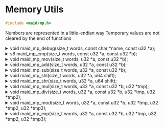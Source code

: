 <!---
 *  This file is part of libmaid
 *
 *  Libmaid is free software; you can redistribute it and/or
 *  modify it under the terms of the GNU Lesser General Public
 *  License as published by the Free Software Foundation; either
 *  version 2.1 of the License, or (at your option) any later version.
 *
 *  Libmaid is distributed in the hope that it will be useful,
 *  but WITHOUT ANY WARRANTY; without even the implied warranty of
 *  MERCHANTABILITY or FITNESS FOR A PARTICULAR PURPOSE.
 *  See the GNU Lesser General Public License for more details.
 *
 *  You should have received a copy of the GNU Lesser General Public
 *  License along with libmaid; if not, see <https://www.gnu.org/licenses/>.
--->

# Memory Utils

```c
#include <maid/mp.h>
```

Numbers are represented in a little-endian way
Temporary values are not cleared by the end of functions

<details>
<summary>void maid_mp_debug(size_t words, const char *name,
                            const u32 *a);</summary>
Prints a biginteger

### Parameters
| name  | description         |
|-------|---------------------|
| words | Amount of u32 words |
| name  | Name to print       |
| a     | Number to print     |

</details>

<details>
<summary>s8 maid_mp_cmp(size_t words, const u32 *a, const u32 *b);</summary>
Compares two bigintegers

### Parameters
| name  | description         |
|-------|---------------------|
| words | Amount of u32 words |
| a     | Number 1            |
| b     | Number 2 (NULL = 0) |

### Return value
| case  | description |
|-------|-------------|
| a > b | -1          |
| a = b |  0          |
| a < b |  1          |

</details>

<details>
<summary>void maid_mp_mov(size_t words, u32 *a, const u32 *b);</summary>
Sets a biginteger to another

### Parameters
| name  | description         |
|-------|---------------------|
| words | Amount of u32 words |
| a     | Destination         |
| b     | Source (NULL = 0)   |

</details>

<details>
<summary>void maid_mp_add(size_t words, u32 *a, const u32 *b);</summary>
Adds a biginteger to another

### Parameters
| name  | description         |
|-------|---------------------|
| words | Amount of u32 words |
| a     | Addend 1 -> Total   |
| b     | Addend 2 (NULL = 0) |

</details>

<details>
<summary>void maid_mp_sub(size_t words, u32 *a, const u32 *b);</summary>
Subtracts a biginteger from another

### Parameters
| name  | description           |
|-------|-----------------------|
| words | Amount of u32 words   |
| a     | Minuend -> Difference |
| b     | Subtrahend (NULL = 0) |

</details>

<details>
<summary>void maid_mp_shl(size_t words, u32 *a, u64 shift);</summary>
Shifts a biginteger left

### Parameters
| name  | description           |
|-------|-----------------------|
| words | Amount of u32 words   |
| a     | Number to be shifted  |
| shift | Amount of shift       |

</details>

<details>
<summary>void maid_mp_shr(size_t words, u32 *a, u64 shift);</summary>
Shifts a biginteger right

### Parameters
| name  | description           |
|-------|-----------------------|
| words | Amount of u32 words   |
| a     | Number to be shifted  |
| shift | Amount of shift       |

</details>

<details>
<summary>void maid_mp_mul(size_t words, u32 *a, const u32 *b,
                          u32 *tmp);</summary>
Multiplies a biginteger by another

### Parameters
| name  | description             |
|-------|-------------------------|
| words | Amount of u32 words     |
| a     | Multiplicand -> Product |
| b     | Multiplier (NULL = 1)   |
| tmp   | Temporary buffer        |

</details>

<details>
<summary>void maid_mp_div(size_t words, u32 *a, const u32 *b,
                          u32 *tmp, u32 *tmp2);</summary>
Divides a biginteger by another

### Parameters
| name  | description          |
|-------|----------------------|
| words | Amount of u32 words  |
| a     | Dividend -> Quotient |
| b     | Divisor (NULL = 1)   |
| tmp   | Temporary buffer 1   |
| tmp2  | Temporary buffer 2   |

</details>

<details>
<summary>void maid_mp_mod(size_t words, u32 *a, const u32 *b,
                          u32 *tmp, u32 *tmp2, u32 *tmp3);</summary>
Gets the remainder of a biginteger divided by another

### Parameters
| name  | description           |
|-------|-----------------------|
| words | Amount of u32 words   |
| a     | Dividend -> Remainder |
| b     | Divisor (NULL = 1)    |
| tmp   | Temporary buffer 1    |
| tmp2  | Temporary buffer 2    |
| tmp3  | Temporary buffer 3    |

</details>

<details>
<summary>void maid_mp_exp(size_t words, u32 *a, const u32 *b,
                          u32 *tmp, u32 *tmp2, u32 *tmp3);</summary>
Raises a big integer to the power of another

### Parameters
| name  | description           |
|-------|-----------------------|
| words | Amount of u32 words   |
| a     | Base -> Power         |
| b     | Exponent (NULL = 1)   |
| tmp   | Temporary buffer 1    |
| tmp2  | Temporary buffer 2    |
| tmp3  | Temporary buffer 3    |

</details>
